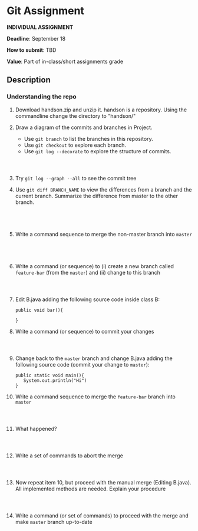 # Git Assignment

**INDIVIDUAL ASSIGNMENT**

**Deadline**: September 18

**How to submit**: TBD

**Value**: Part of in-class/short assignments grade

## Description

### Understanding the repo
1. Download handson.zip and unzip it. handson is a repository. Using the commandline change the directory to "handson/"

2. Draw a diagram of the commits and branches in Project.

    - Use `git branch` to list the branches in this repository.
    - Use `git checkout` to explore each branch.
    - Use `git log --decorate` to explore the structure of commits.

    ```



    ```

3. Try `git log --graph --all` to see the commit tree

4. Use `git diff BRANCH_NAME` to view the differences from a branch and the current branch.
   Summarize the difference from master to the other branch.

    ```




    ```

5. Write a command sequence to merge the non-master branch into `master`

    ```




    ```

6. Write a command (or sequence) to (i) create a new branch called `feature-bar` (from the `master`) and (ii) change to this branch

    ```
    
    
    
    ```
    
7. Edit B.java adding the following source code inside class B:
   ```
   public void bar(){
   
   } 
   ```

8. Write a command (or sequence) to commit your changes
   ```



   ```

9. Change back to the `master` branch and change B.java adding the following source code (commit your change to `master`):
   ```
   public static void main(){
      System.out.println("Hi")
   } 
   ```

10. Write a command sequence to merge the `feature-bar` branch into `master`
   ```



   ```
   
11. What happened?
   ```



   ```
   
12. Write a set of commands to abort the merge
   ```



   ```
   
13. Now repeat item 10, but proceed with the manual merge (Editing B.java). All implemented methods are needed. Explain your procedure
   ```



   ```


14. Write a command (or set of commands) to proceed with the merge and make `master` branch up-to-date
   ```



   ```




